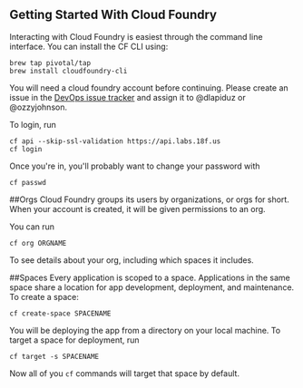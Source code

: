 ## Getting Started With Cloud Foundry

Interacting with Cloud Foundry is easiest through the command line interface. You can install the CF CLI using:

```
brew tap pivotal/tap
brew install cloudfoundry-cli
```

You will need a cloud foundry account before continuing. Please create an issue in the [DevOps issue tracker](https://github.com/18F/DevOps/issues) and assign it to @dlapiduz or @ozzyjohnson.

To login, run
```
cf api --skip-ssl-validation https://api.labs.18f.us
cf login
```

Once you're in, you'll probably want to change your password with
```
cf passwd
```

##Orgs
Cloud Foundry groups its users by organizations, or orgs for short. When your account is created, it will be given permissions to an org.

You can run
```
cf org ORGNAME
```
To see details about your org, including which spaces it includes.

##Spaces
Every application is scoped to a space. Applications in the same space share a location for app development, deployment, and maintenance. To create a space:
```
cf create-space SPACENAME
```

You will be deploying the app from a directory on your local machine. To target a space for deployment, run
```
cf target -s SPACENAME
```

Now all of you `cf` commands will target that space by default.
